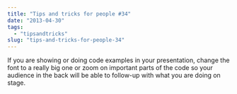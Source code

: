 ```yaml
---
title: "Tips and tricks for people #34"
date: "2013-04-30"
tags: 
  - "tipsandtricks"
slug: "tips-and-tricks-for-people-34"
---
```


If you are showing or doing code examples in your presentation, change the font to a really big one or zoom on important parts of the code so your audience in the back will be able to follow-up with what you are doing on stage.
